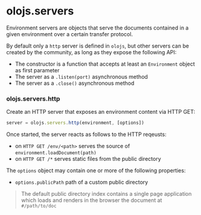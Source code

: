 # olojs.servers
Environment servers are objects that serve the documents contained in a given 
environment over a certain transfer protocol.

By default only a `http` server is defined in `olojs`, but other servers can be
created by the community, as long as they expose the following API:

* The constructor is a function that accepts at least an `Environment` object
  as first parameter
* The server as a `.listen(port)` asynchronous method
* The server as a `.close()` asynchronous method


### olojs.servers.http
Create an HTTP server that exposes an environment content via HTTP GET:

```js
server = olojs.servers.http(environment, [options])
```

Once started, the server reacts as follows to the HTTP reqeusts: 
- on `HTTP GET /env/<path>` serves the source of `environment.loadDocument(path)`
- on `HTTP GET /*` serves static files from the public directory
  

The `options` object may contain one or more of the following properties:
- `options.publicPath` path of a custom public directory

> The default public directory index contains a single page application
> which loads and renders in the browser the document at `#/path/to/doc`
  
